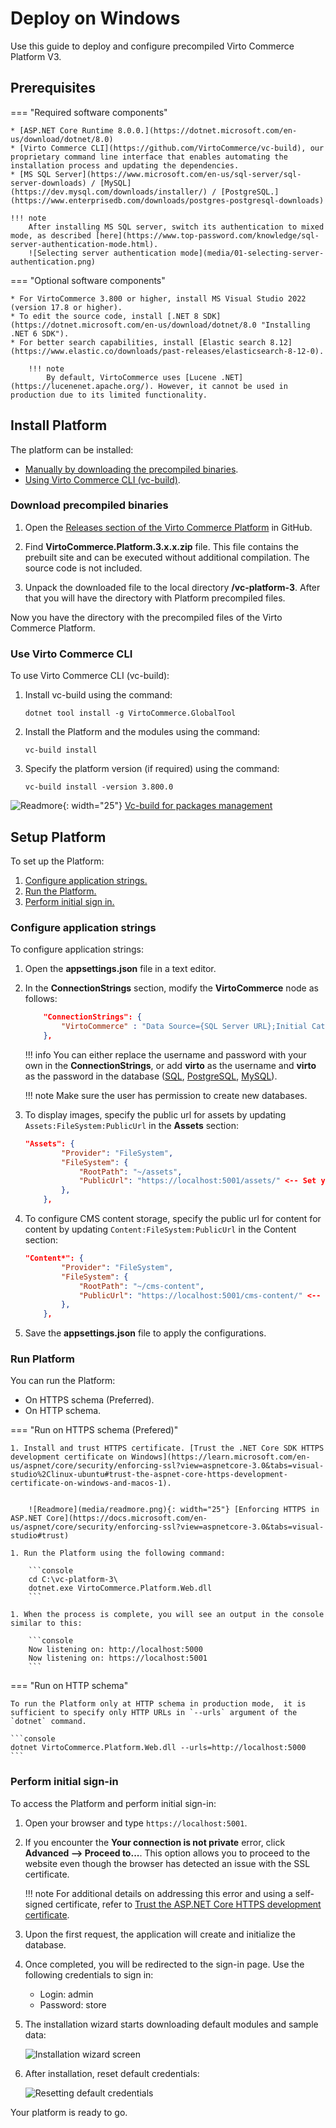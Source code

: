 # Deploy on Windows

Use this guide to deploy and configure precompiled Virto Commerce Platform V3.

## Prerequisites

=== "Required software components"

    * [ASP.NET Core Runtime 8.0.0.](https://dotnet.microsoft.com/en-us/download/dotnet/8.0)
    * [Virto Commerce CLI](https://github.com/VirtoCommerce/vc-build), our proprietary command line interface that enables automating the installation process and updating the dependencies.
    * [MS SQL Server](https://www.microsoft.com/en-us/sql-server/sql-server-downloads) / [MySQL](https://dev.mysql.com/downloads/installer/) / [PostgreSQL.](https://www.enterprisedb.com/downloads/postgres-postgresql-downloads)

    !!! note
        After installing MS SQL server, switch its authentication to mixed mode, as described [here](https://www.top-password.com/knowledge/sql-server-authentication-mode.html).
        ![Selecting server authentication mode](media/01-selecting-server-authentication.png)


=== "Optional software components"

    * For VirtoCommerce 3.800 or higher, install MS Visual Studio 2022 (version 17.8 or higher). 
    * To edit the source code, install [.NET 8 SDK](https://dotnet.microsoft.com/en-us/download/dotnet/8.0 "Installing .NET 6 SDK").
    * For better search capabilities, install [Elastic search 8.12](https://www.elastic.co/downloads/past-releases/elasticsearch-8-12-0). 

        !!! note
            By default, VirtoCommerce uses [Lucene .NET](https://lucenenet.apache.org/). However, it cannot be used in production due to its limited functionality.


## Install Platform 

The platform can be installed:

* [Manually by downloading the precompiled binaries](windows.md#download-precompiled-binaries).
* [Using Virto Commerce CLI (vc-build)](windows.md#use-virto-commerce-cli).

### Download precompiled binaries

1. Open the [Releases section of the Virto Commerce Platform](https://github.com/VirtoCommerce/vc-platform/releases) in GitHub.

1. Find **VirtoCommerce.Platform.3.x.x.zip** file. This file contains the prebuilt site and can be executed without additional compilation. The source code is not included. 

1. Unpack the downloaded file to the local directory **/vc-platform-3**. After that you will have the directory with Platform precompiled files. 

Now you have the directory with the precompiled files of the Virto Commerce Platform.

### Use Virto Commerce CLI

To use Virto Commerce CLI (vc-build):

1. Install vc-build using the command:

    ```console
    dotnet tool install -g VirtoCommerce.GlobalTool
    ```

1. Install the Platform and the modules using the command:

    ```console
    vc-build install
    ```

1. Specify the platform version (if required) using the command:

    ```console
    vc-build install -version 3.800.0
    ```

![Readmore](media/readmore.png){: width="25"} [Vc-build for packages management](https://github.com/VirtoCommerce/vc-build/blob/main/docs/CLI-tools/package-management.md)

## Setup Platform

To set up the Platform:

1. [Configure application strings.](windows.md#configure-application-strings)
2. [Run the Platform.](windows.md#run-platform)
3. [Perform initial sign in.](windows.md#perform-initial-sign-in)

### Configure application strings

To configure application strings:

1. Open the **appsettings.json** file in a text editor.
1. In the **ConnectionStrings** section, modify the **VirtoCommerce** node as follows:

    ```json
        "ConnectionStrings": {
            "VirtoCommerce" : "Data Source={SQL Server URL};Initial Catalog={Database name};Persist Security Info=True;User ID={User name};Password={User password};MultipleActiveResultSets=True;Connect Timeout=30"
        },

    ```

    !!! info
        You can either replace the username and password with your own in the **ConnectionStrings**, or add **virto** as the username and **virto** as the password in the database ([SQL](https://learn.microsoft.com/en-us/sql/relational-databases/security/authentication-access/create-a-login?view=sql-server-ver16), [PostgreSQL](https://www.postgresql.org/docs/8.0/sql-createuser.html), [MySQL](https://dev.mysql.com/doc/refman/8.4/en/create-user.html)).

    !!! note
        Make sure the user has permission to create new databases.


1.  To display images, specify the public url for assets by updating `Assets:FileSystem:PublicUrl` in the **Assets** section:

    ```json
    "Assets": {
            "Provider": "FileSystem",
            "FileSystem": {
                "RootPath": "~/assets",
                "PublicUrl": "https://localhost:5001/assets/" <-- Set your platform application url with port localhost:5001
            },
        },
    ```

1. To configure CMS content storage, specify the public url for content for content by updating `Content:FileSystem:PublicUrl` in the Content section: 

    ```json
    "Content*": {
            "Provider": "FileSystem",
            "FileSystem": {
                "RootPath": "~/cms-content",
                "PublicUrl": "https://localhost:5001/cms-content/" <-- Set your platform application url with port localhost:5001
            },
        },
    ```

1. Save the **appsettings.json** file to apply the configurations.

### Run Platform

You can run the Platform:

* On HTTPS schema (Preferred).
* On HTTP schema.

=== "Run on HTTPS schema (Prefered)"

    1. Install and trust HTTPS certificate. [Trust the .NET Core SDK HTTPS development certificate on Windows](https://learn.microsoft.com/en-us/aspnet/core/security/enforcing-ssl?view=aspnetcore-3.0&tabs=visual-studio%2Clinux-ubuntu#trust-the-aspnet-core-https-development-certificate-on-windows-and-macos-1).


        ![Readmore](media/readmore.png){: width="25"} [Enforcing HTTPS in ASP.NET Core](https://docs.microsoft.com/en-us/aspnet/core/security/enforcing-ssl?view=aspnetcore-3.0&tabs=visual-studio#trust)

    1. Run the Platform using the following command:

        ```console
        cd C:\vc-platform-3\
        dotnet.exe VirtoCommerce.Platform.Web.dll
        ```

    1. When the process is complete, you will see an output in the console similar to this:

        ```console
        Now listening on: http://localhost:5000
        Now listening on: https://localhost:5001
        ```

=== "Run on HTTP schema"
 
    To run the Platform only at HTTP schema in production mode,  it is sufficient to specify only HTTP URLs in `--urls` argument of the `dotnet` command.

    ```console
    dotnet VirtoCommerce.Platform.Web.dll --urls=http://localhost:5000
    ```

### Perform initial sign-in

To access the Platform and perform initial sign-in:

1. Open your browser and type `https://localhost:5001`.
1. If you encounter the **Your connection is not private** error, click **Advanced --> Proceed to...**. This option allows you to proceed to the website even though the browser has detected an issue with the SSL certificate.
   
    !!! note
        For additional details on addressing this error and using a self-signed certificate, refer to [Trust the ASP.NET Core HTTPS development certificate](https://learn.microsoft.com/en-us/aspnet/core/security/enforcing-ssl?view=aspnetcore-8.0&tabs=visual-studio%2Clinux-ubuntu#trust-the-aspnet-core-https-development-certificate-on-windows-and-macos).

1. Upon the first request, the application will create and initialize the database.
1. Once completed, you will be redirected to the sign-in page. Use the following credentials to sign in:

    * Login: admin
    * Password: store

1. The installation wizard starts downloading default modules and sample data:

	![Installation wizard screen](media/02-module-auto-installation-screen.png)
	
1. After installation, reset default credentials:

	![Resetting default credentials](media/03-resetting-default-credentials.png)

Your platform is ready to go.